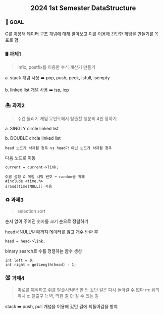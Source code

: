 <div align="center">

## 2024 1st Semester DataStructure

</div>

### 🥅 GOAL
C를 이용해 데이터 구조 개념에 대해 알아보고 이를 이용해 간단한 게임을 만들기를 목표로 함 <br>

### 🖩 과제1
> infix, postfix를 이용한 수식 계산기 만들기
>
a. stack 개념 사용 ➡️ pop, push, peek, isfull, isempty <br>

b. linked list 개념 사용 ➡️ isp, icp


### 🏝️ 과제2
> 수건 돌리기 게임 무인도에서 탈출할 행운의 4인 정하기
>
a. SINGLY circle linked list <br>

b. DOUBLE circle linked list

```shell
head 노드가 삭제될 경우 vs head가 아닌 노드가 삭제될 경우
```

다음 노드로 이동
```shell
current = current->link;
```

```shell
이름 설정 & 게임 시작 번호 ➡️ random을 위해
#include <time.h>
srand(time(NULL)) 사용
```

### ♻️ 과제3
> selection sort
>
순서 없이 주어진 숫자를 크기 순으로 정렬하기

head=!NULL일 때까지 데이터를 읽고 개수 반환 후
```shell
head = head->link;
```

binary search로 수를 정렬하는 함수 생성
```shell
int left = 0;
int right = getLength(head) - 1;
```

### 🐭 과제4
> 미로를 제작하고 쥐를 탈출시켜라!
> 한 번 갔던 길은 다시 돌아갈 수 없다
m: 쥐의 위치
x: 탈출구
1: 벽, 막힌 길
0: 갈 수 있는 길

stack ➡️ push, pull 개념을 이용해 갔던 길에 되돌아감을 방지
